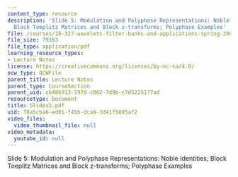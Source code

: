 ```yaml
---
content_type: resource
description: 'Slide 5: Modulation and Polyphase Representations: Noble Identities;
  Block Toeplitz Matrices and Block z-transforms; Polyphase Examples'
file: /courses/18-327-wavelets-filter-banks-and-applications-spring-2003/78a5cba6ed01f45bdca93d41f5885af2_Slides5.pdf
file_size: 79383
file_type: application/pdf
learning_resource_types:
- Lecture Notes
license: https://creativecommons.org/licenses/by-nc-sa/4.0/
ocw_type: OCWFile
parent_title: Lecture Notes
parent_type: CourseSection
parent_uid: cb486913-197d-c062-7d9b-c7d5225177ad
resourcetype: Document
title: Slides5.pdf
uid: 78a5cba6-ed01-f45b-dca9-3d41f5885af2
video_files:
  video_thumbnail_file: null
video_metadata:
  youtube_id: null
---
```

Slide 5: Modulation and Polyphase Representations: Noble Identities; Block Toeplitz Matrices and Block z-transforms; Polyphase Examples